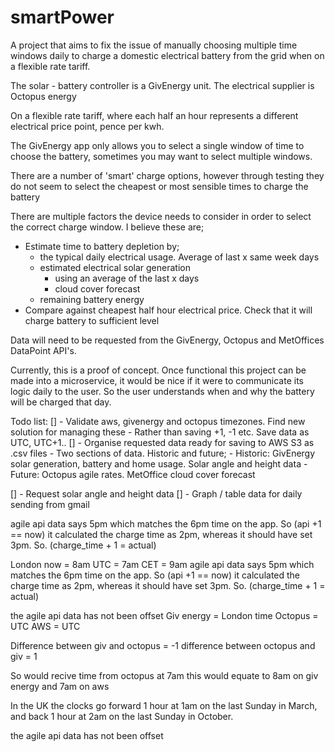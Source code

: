 # smartPower

A project that aims to fix the issue of manually choosing multiple time windows daily to charge a domestic electrical battery from
the grid when on a flexible rate tariff.

The solar - battery controller is a GivEnergy unit. The electrical supplier is Octopus energy

On a flexible rate tariff, where each half an hour represents a different electrical price point, pence per kwh.

The GivEnergy app only allows you to select a single window of time to choose the battery, sometimes you may want to 
select multiple windows.

There are a number of 'smart' charge options, however through testing they do not seem to select the cheapest or most 
sensible times to charge the battery

There are multiple factors the device needs to consider in order to select the correct charge window. I believe these
are;
 - Estimate time to battery depletion by;
   - the typical daily electrical usage. Average of last x same week days
   - estimated electrical solar generation
     - using an average of the last x days
     - cloud cover forecast 
   - remaining battery energy
 - Compare against cheapest half hour electrical price. Check that it will charge battery to sufficient level

Data will need to be requested from the GivEnergy, Octopus and MetOffices DataPoint API's.

Currently, this is a proof of concept.
Once functional this project can be made into a microservice, it would be nice if it were to communicate its logic daily
to the user. So the user understands when and why the battery will be charged that day.

Todo list:
[] - Validate aws, givenergy and octopus timezones. Find new solution for managing these
    - Rather than saving +1, -1 etc. Save data as UTC, UTC+1..
[] - Organise requested data ready for saving to AWS S3 as .csv files
    - Two sections of data. Historic and future;
    - Historic: GivEnergy solar generation, battery and home usage. Solar angle and height data
    - Future: Octopus agile rates. MetOffice cloud cover forecast
    
[] - Request solar angle and height data
[] - Graph / table data for daily sending from gmail

agile api data says 5pm which matches the 6pm time on the app. So (api +1 == now)
it calculated the charge time as 2pm, whereas it should have set 3pm. So. (charge_time + 1 = actual)

London now = 8am
UTC = 7am
CET = 9am
agile api data says 5pm which matches the 6pm time on the app. So (api +1 == now)
it calculated the charge time as 2pm, whereas it should have set 3pm. So. (charge_time + 1 = actual)

the agile api data has not been offset
Giv energy = London time
Octopus = UTC
AWS = UTC

Difference between giv and octopus = -1
difference between octopus and giv = 1

So
would recive time from octopus at 7am
this would equate to 8am on giv energy
and 7am on aws


In the UK the clocks go forward 1 hour at 1am on the last Sunday in March, and back 1 hour at 2am on the last Sunday in October. 

the agile api data has not been offset
